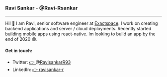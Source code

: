 ### Ravi Sankar - @Ravi-Rsankar
----------------------------------------------------------------------

Hi! 👋 I am Ravi, senior software engineer at [Exactspace](https://exactspace.co/). I work on creating backend applications and server / cloud deployments. 
Recently started building mobile apps using react-native. Im looking to build an app by the end of 2020 😄.  


#### Get in touch: 
 - Twitter: [👉 @RavisankarR93](https://twitter.com/RavisankarR93)
 - LinkedIn: [👉 ravisankar-r](www.linkedin.com/in/ravisankar-r)
<!--
**Ravi-Rsankar/Ravi-Rsankar** is a ✨ _special_ ✨ repository because its `README.md` (this file) appears on your GitHub profile.

